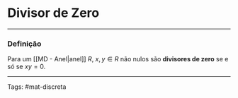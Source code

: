# Divisor de Zero

---

### Definição

Para um [[MD - Anel|anel]] $R$, $x,y \in R$ não nulos são **divisores de zero** se e só se $xy=0$.

---

Tags: #mat-discreta 